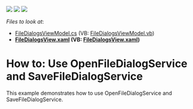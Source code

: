 <!-- default badges list -->
![](https://img.shields.io/endpoint?url=https://codecentral.devexpress.com/api/v1/VersionRange/128658334/15.1.7%2B)
[![](https://img.shields.io/badge/Open_in_DevExpress_Support_Center-FF7200?style=flat-square&logo=DevExpress&logoColor=white)](https://supportcenter.devexpress.com/ticket/details/T300099)
[![](https://img.shields.io/badge/📖_How_to_use_DevExpress_Examples-e9f6fc?style=flat-square)](https://docs.devexpress.com/GeneralInformation/403183)
<!-- default badges end -->
<!-- default file list -->
*Files to look at*:

* [FileDialogsViewModel.cs](./CS/FileDialogServicesSample/ViewModels/FileDialogsViewModel.cs) (VB: [FileDialogsViewModel.vb](./VB/FileDialogServicesSample/ViewModels/FileDialogsViewModel.vb))
* **[FileDialogsView.xaml](./CS/FileDialogServicesSample/Views/FileDialogsView.xaml) (VB: [FileDialogsView.xaml](./VB/FileDialogServicesSample/Views/FileDialogsView.xaml))**
<!-- default file list end -->
# How to: Use OpenFileDialogService and SaveFileDialogService


This example demonstrates how to use OpenFileDialogService and SaveFileDialogService.

<br/>


